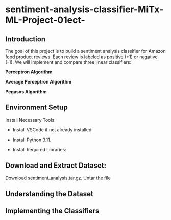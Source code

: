 # sentiment-analysis-classifier-MiTx-ML-Project-01ect-

## Introduction

The goal of this project is to build a sentiment analysis classifier for Amazon food product reviews. Each review is labeled as positive (+1) or negative (-1). We will implement and compare three linear classifiers:

**Perceptron Algorithm**

**Average Perceptron Algorithm**

**Pegasos Algorithm**

 ## Environment Setup

Install Necessary Tools:

- Install VSCode if not already installed.

- Install Python 3.11.

- Install Required Libraries:

## Download and Extract Dataset:

Download sentiment_analysis.tar.gz.
Untar the file

## Understanding the Dataset

## Implementing the Classifiers



